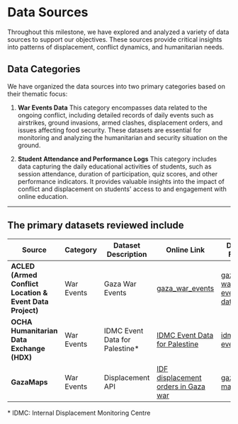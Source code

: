 # Data Sources

Throughout this milestone, we have explored and analyzed a variety of data sources to support our objectives. These sources provide critical insights into patterns of displacement, conflict dynamics, and humanitarian needs.

## **Data Categories**

We have organized the data sources into two primary categories based on their thematic focus:

1. **War Events Data**
   This category encompasses data related to the ongoing conflict, including detailed records of daily events such as airstrikes, ground invasions, armed clashes, displacement orders, and issues affecting food security. These datasets are essential
   for monitoring and analyzing the humanitarian and security situation on the ground.

2. **Student Attendance and Performance Logs**
   This category includes data capturing the daily educational activities of students, such as session attendance, duration of participation, quiz scores, and other performance indicators. It provides valuable insights into the impact of conflict and
   displacement on students' access to and engagement with online education.

---

## The primary datasets reviewed include

| **Source**            |**Category**| **Dataset Description**         | **Online Link**        | **Data File**     | **Data Dictionary**        |
| --------------------- |--------------------- | ------------------------------- | -----------------------| ----------------- | -------------------------- |
| **ACLED (Armed Conflict Location & Event Data Project)** | War Events| Gaza War Events| [gaza\_war\_events](/1_datasets/data/01-category-War%20Events%20Data/gaza_war_events.csv) | [gaza-war-events-data](/1_datasets/data/01-category-War%20Events%20Data/gaza_war_events/gaza_war_events.csv) | [gaza\_war\_events\_dict](/1_datasets/data/01-category-War%20Events%20Data//gaza_war_events/data_dict.md)|
| **OCHA Humanitarian Data Exchange (HDX)**| War Events|IDMC Event Data for Palestine\* | [IDMC Event Data for Palestine](https://data.humdata.org/dataset/a641dda7-9b19-4103-b811-76a3963d29d2/resource/759900bf-d08a-4523-8e4a-157aa97e3d29) | [idmc-event](/1_datasets/data/01-category-War%20Events%20Data/gaza_diplacement_orders/idmc-event-data-for-pse.csv)| [idmc\_event\_dict](/1_datasets/data/01-category-War%20Events%20Data/gaza_diplacement_orders/data_dict.md) |
| **GazaMaps** | War Events | Displacement API| [IDF displacement orders in Gaza war](https://gazamaps.com/api/v1/displacement)| [gaza-map](/1_datasets/data/01-category-War%20Events%20Data/gaza_displacement_orders_gazamaps/gaza-displacement.json)  | [gazamaps\_displacement\_dict](/1_datasets/data/01-category-War%20Events%20Data/gaza_displacement_orders_gazamaps/data_dictionary.md) |

\* IDMC: Internal Displacement Monitoring Centre
